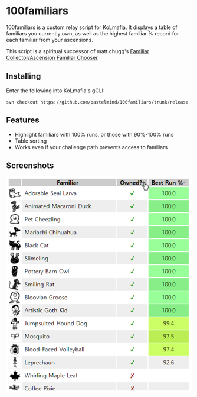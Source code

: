 # 100familiars

100familiars is a custom relay script for KoLmafia. It displays a table of familiars you currently own, as well as the highest familiar % record for each familiar from your ascensions.

This script is a spiritual successor of matt.chugg's [Familiar Collector/Ascension Familiar Chooser](https://kolmafia.us/threads/familiar-collector-ascension-familiar-chooser.7433/).

## Installing

Enter the following into KoLmafia's gCLI:

```
svn checkout https://github.com/pastelmind/100familiars/trunk/release
```

## Features

- Highlight familiars with 100% runs, or those with 90%-100% runs
- Table sorting
- Works even if your challenge path prevents access to familiars

## Screenshots

![100familiars in action](images/100familiars-screenshot-1.png)
